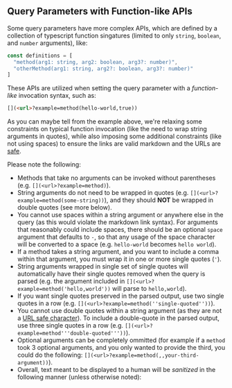 ## Query Parameters with Function-like APIs

Some query parameters have more complex APIs, which are defined by a collection of typescript function singatures (limited to only `string`, `boolean`, and `number` arguments), like:

```ts
const definitions = [
  "method(arg1: string, arg2: boolean, arg3?: number)",
  "otherMethod(arg1: string, arg2?: boolean, arg3?: number)"
]
```

These APIs are utilized when setting the query parameter with a _function-like_ invocation syntax, such as:

```md
[](<url>?example=method(hello-world,true))
```

As you can maybe tell from the example above, we're relaxing some constraints on typical function invocation (like the need to wrap string arguments in quotes), while also imposing some additional constraints (like not using spaces) to ensure the links are valid markdown and the URLs are [safe](https://support.exactonline.com/community/s/knowledge-base?language=en_GB#All-All-DNO-Content-urlcharacters).

Please note the following:

- Methods that take no arguments can be invoked without parentheses (e.g. `[](<url>?example=method)`).
- String arguments do not need to be wrapped in quotes (e.g. `[](<url>?example=method(some-string))`), and they should **NOT** be wrapped in double quotes (see more below).
- You cannot use spaces within a string argument or anywhere else in the query (as this would violate the markdown link syntax). For arguments that reasonably could include spaces, there should be an optional `space` argument that defaults to `-`, so that any usage of the space character will be converted to a space (e.g. `hello-world` becomes `hello world`).
- If a method takes a string argument, and you want to include a comma within that argument, you must wrap it in one or more single quotes (`'`). 
- String arguments wrapped in single set of single quotes will automatically have their single quotes removed when the query is parsed (e.g. the argument included in `[](<url>?example=method('hello,world'))` will parse to `hello,world`).
- If you want single quotes preserved in the parsed output, use two single quotes in a row (e.g. `[](<url>?example=method(''single-quoted''))`). 
- You cannot use double quotes within a string argument (as they are not a [URL safe character](https://support.exactonline.com/community/s/knowledge-base#All-All-DNO-Content-urlcharacters)). To include a double-quote in the parsed output, use three single quotes in a row (e.g. `[](<url>?example=method'''double-quoted'''))`).
- Optional arguments can be completely ommitted (for example if a `method` took 3 optional arguments, and you only wanted to provide the third, you could do the following: `[](<url>?example=method(,,your-third-argument))`).
- Overall, text meant to be displayed to a human will be _sanitized_ in the following manner (unless otherwise noted):

[](../src/utils.ts?region=extract(sanitize))